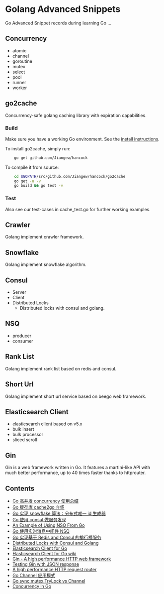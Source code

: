 # Golang Advanced Snippets
Go Advanced Snippet records during learning Go ...

## Concurrency
* atomic
* channel
* goroutine
* mutex
* select
* pool
* runner
* worker

## go2cache
Concurrency-safe golang caching library with expiration capabilities.

### Build
Make sure you have a working Go environment. See the [install instructions](http://golang.org/doc/install.html).

To install go2cache, simply run:
```sh
    go get github.com/Jiangew/hancock
```

To compile it from source:
```sh
    cd $GOPATH/src/github.com/Jiangew/hancock/go2cache
    go get -u -v
    go build && go test -v
```

### Test
Also see our test-cases in cache_test.go for further working examples.

## Crawler
Golang implement crawler framework.

## Snowflake
Golang implement snowflake algorithm.

## Consul
* Server
* Client
* Distributed Locks
    * Distributed locks with consul and golang.

## NSQ
* producer
* consumer

## Rank List
Golang implement rank list based on redis and consul.

## Short Url
Golang implement short url service based on beego web framework.

## Elasticsearch Client
* elasticsearch client based on v5.x
* bulk insert
* bulk processor
* sliced scroll

## Gin
Gin is a web framework written in Go.
It features a martini-like API with much better performance, up to 40 times faster thanks to httprouter. 


## Contents
- [Go 高并发 concurrency 使用总结](http://www.grdtechs.com/2016/02/17/go-concurrency-summarize)
- [Go 缓存库 cache2go 介绍](http://time-track.cn/cache2go-introduction.html)
- [Go 实现 snowflake 算法：分布式唯一 id 生成器](http://studygolang.com/articles/9753)
- [Go 使用 consul 做服务发现](http://changjixiong.com/use-consul-in-golang)
- [An Example of Using NSQ From Go](http://tleyden.github.io/blog/2014/11/12/an-example-of-using-nsq-from-go)
- [Go 使用实时消息中间件 NSQ](http://changjixiong.com/golang%E5%AE%9E%E6%97%B6%E6%B6%88%E6%81%AF%E5%B9%B3%E5%8F%B0nsq%E7%9A%84%E4%BD%BF%E7%94%A8)
- [Go 实现基于 Redis and Consul 的排行榜服务](http://changjixiong.com/a-scalable-rank-server-example-base-on-redis-and-consul-in-golang)
- [Distributed Locks with Consul and Golang](https://medium.com/m/global-identity?redirectUrl=https://distributedbydefault.com/distributed-locks-with-consul-and-golang-c4eccc217dd5)
- [Elasticsearch Client for Go](https://olivere.github.io/elastic/)
- [Elasticsearch Client for Go wiki](https://github.com/olivere/elastic/wiki)
- [Gin - A high performance HTTP web framework](https://github.com/gin-gonic/gin)
- [Testing Gin with JSON response](https://medium.com/@craigchilds94/testing-gin-json-responses-1f258ce3b0b1)
- [A high performance HTTP request router](https://github.com/julienschmidt/httprouter)
- [Go Channel 应用模式](http://colobu.com/2018/03/26/channel-patterns/#eapache)
- [Go sync:mutex.TryLock vs Channel](https://github.com/golang/go/issues/6123)
- [Concurrency in Go](https://github.com/kat-co/concurrency-in-go-src)
